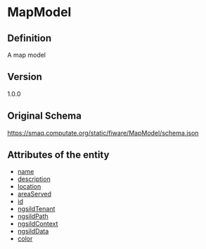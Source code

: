 # MapModel

## Definition
A map model

## Version
1.0.0

## Original Schema
https://smaq.computate.org/static/fiware/MapModel/schema.json

## Attributes of the entity

- [name](https://smaq.computate.org/static/fiware/MapModel/attributes/name.md)
- [description](https://smaq.computate.org/static/fiware/MapModel/attributes/description.md)
- [location](https://smaq.computate.org/static/fiware/MapModel/attributes/location.md)
- [areaServed](https://smaq.computate.org/static/fiware/MapModel/attributes/areaServed.md)
- [id](https://smaq.computate.org/static/fiware/MapModel/attributes/id.md)
- [ngsildTenant](https://smaq.computate.org/static/fiware/MapModel/attributes/ngsildTenant.md)
- [ngsildPath](https://smaq.computate.org/static/fiware/MapModel/attributes/ngsildPath.md)
- [ngsildContext](https://smaq.computate.org/static/fiware/MapModel/attributes/ngsildContext.md)
- [ngsildData](https://smaq.computate.org/static/fiware/MapModel/attributes/ngsildData.md)
- [color](https://smaq.computate.org/static/fiware/MapModel/attributes/color.md)
